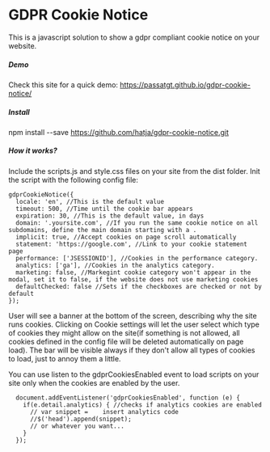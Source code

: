 GDPR Cookie Notice
=============

This is a javascript solution to show a gdpr compliant cookie notice on your website.

##### Demo

Check this site for a quick demo: https://passatgt.github.io/gdpr-cookie-notice/

##### Install

npm install --save https://github.com/hatja/gdpr-cookie-notice.git


##### How it works?

Include the scripts.js and style.css files on your site from the dist folder. Init the script with the following config file:

```
gdprCookieNotice({
  locale: 'en', //This is the default value
  timeout: 500, //Time until the cookie bar appears
  expiration: 30, //This is the default value, in days
  domain: '.yoursite.com', //If you run the same cookie notice on all subdomains, define the main domain starting with a .
  implicit: true, //Accept cookies on page scroll automatically
  statement: 'https://google.com', //Link to your cookie statement page
  performance: ['JSESSIONID'], //Cookies in the performance category.
  analytics: ['ga'], //Cookies in the analytics category.
  marketing: false, //Markegint cookie category won't appear in the modal, set it to false, if the website does not use marketing cookies
  defaultChecked: false //Sets if the checkboxes are checked or not by default
});
```

User will see a banner at the bottom of the screen, describing why the site runs cookies. Clicking on Cookie settings will let the user select which type of cookies they might allow on the site(if something is not allowed, all cookies defined in the config file will be deleted automatically on page load). The bar will be visible always if they don't allow all types of cookies to load, just to annoy them a little.

You can use listen to the gdprCookiesEnabled event to load scripts on your site only when the cookies are enabled by the user.
```
  document.addEventListener('gdprCookiesEnabled', function (e) {
    if(e.detail.analytics) { //checks if analytics cookies are enabled
      // var snippet =    insert analytics code
      //$('head').append(snippet);
      // or whatever you want...
    }
  });
```
